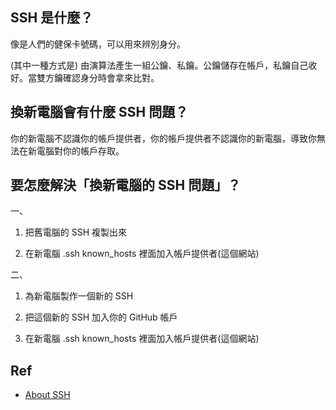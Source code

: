 ## SSH 是什麼？

像是人們的健保卡號碼，可以用來辨別身分。

(其中一種方式是) 由演算法產生一組公鑰、私鑰。公鑰儲存在帳戶，私鑰自己收好。當雙方鑰確認身分時會拿來比對。

## 換新電腦會有什麼 SSH 問題？

你的新電腦不認識你的帳戶提供者，你的帳戶提供者不認識你的新電腦，導致你無法在新電腦對你的帳戶存取。

## 要怎麼解決「換新電腦的 SSH 問題」？

一、

1. 把舊電腦的 SSH 複製出來

1. 在新電腦 .ssh known_hosts 裡面加入帳戶提供者(這個網站)

二、

1. 為新電腦製作一個新的 SSH

1. 把這個新的 SSH 加入你的 GitHub 帳戶

1. 在新電腦 .ssh known_hosts 裡面加入帳戶提供者(這個網站)

## Ref

* [About SSH](https://docs.github.com/en/authentication/connecting-to-github-with-ssh/about-ssh)